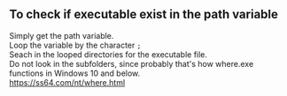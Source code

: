 ## To check if executable exist in the path variable
Simply get the path variable.   
Loop the variable by the character `;`  
Seach in the looped directories for the executable file.   
Do not look in the subfolders, since probably that's how where.exe functions in Windows 10 and below.    
https://ss64.com/nt/where.html  

